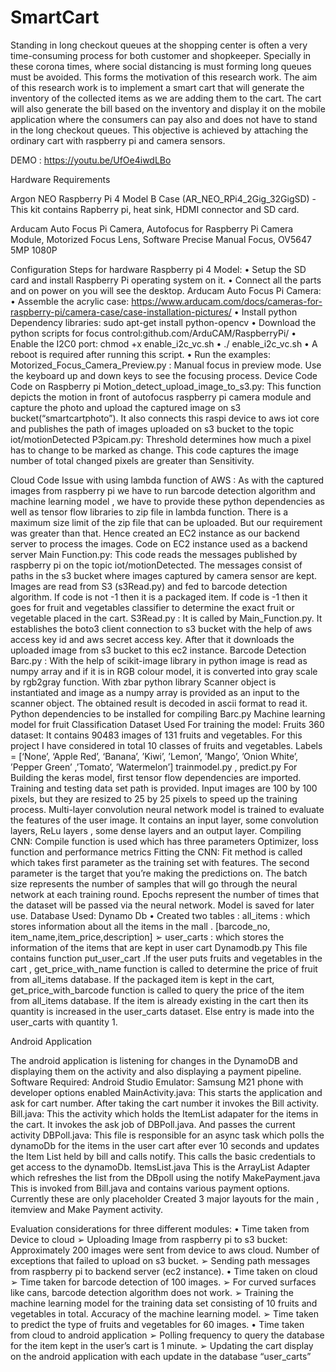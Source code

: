 # SmartCart
Standing in long checkout queues at the shopping center is often a very time-consuming process for both customer and shopkeeper. Specially in these corona times, where social distancing is must forming long queues must be avoided. This forms the motivation of this research work. The aim of this research work is to implement a smart cart that will generate the inventory of the collected items as we are adding them to the cart. The cart will also generate the bill based on the inventory and display it on the mobile application where the consumers can pay also and does not have to stand in the long checkout queues. This objective is achieved by attaching the ordinary cart with raspberry pi and camera sensors.


DEMO : https://youtu.be/UfOe4iwdLBo

Hardware Requirements

Argon NEO Raspberry Pi 4 Model B Case (AR_NEO_RPi4_2Gig_32GigSD) - This kit contains Rapberry pi, heat sink, HDMI connector and SD card.

Arducam Auto Focus Pi Camera, Autofocus for Raspberry Pi Camera Module, Motorized Focus Lens, Software Precise Manual Focus, OV5647 5MP 1080P


Configuration Steps for hardware
Raspberry pi 4 Model:
• Setup the SD card and install Raspberry Pi operating system on it.
• Connect all the parts and on power on you will see the desktop.
Arducam Auto Focus Pi Camera:
• Assemble the acrylic case: https://www.arducam.com/docs/cameras-for-raspberry-pi/camera-case/case-installation-pictures/
• Install python Dependency libraries: sudo apt-get install python-opencv
• Download the python scripts for focus control:github.com/ArduCAM/RaspberryPi/
• Enable the I2C0 port: chmod +x enable_i2c_vc.sh
• ./ enable_i2c_vc.sh
• A reboot is required after running this script.
• Run the examples: Motorized_Focus_Camera_Preview.py : Manual focus in preview mode. Use the keyboard up and down keys to see the focusing process.
Device Code
Code on Raspberry pi
Motion_detect_upload_image_to_s3.py: This function depicts the motion in front of autofocus raspberry pi camera module and capture the photo and upload the captured image on s3 bucket(“smartcartphoto”). It also connects this raspi device to aws iot core and publishes the path of images uploaded on s3 bucket to the topic iot/motionDetected
P3picam.py: Threshold determines how much a pixel has to change to be marked as change. This code captures the image number of total changed pixels are greater than Sensitivity.



Cloud Code
Issue with using lambda function of AWS : As with the captured images from raspberry pi we have to run barcode detection algorithm and machine learning model , we have to provide these python dependencies as well as tensor flow libraries to zip file in lambda function. There is a maximum size limit of the zip file that can be uploaded. But our requirement was greater than that. Hence created an EC2 instance as our backend server to process the images.
Code on EC2 instance used as a backend server
Main Function.py: This code reads the messages published by raspberry pi on the topic iot/motionDetected. The messages consist of paths in the s3 bucket where images captured by camera sensor are kept. Images are read from S3 (s3Read.py) and fed to barcode detection algorithm. If code is not -1 then it is a packaged item. If code is -1 then it goes for fruit and vegetables classifier to determine the exact fruit or vegetable placed in the cart.
S3Read.py : It is called by Main_Function.py. It establishes the boto3 client connection to s3 bucket with the help of aws access key id and aws secret access key. After that it downloads the uploaded image from s3 bucket to this ec2 instance.
Barcode Detection
Barc.py : With the help of scikit-image library in python image is read as numpy array and if it is in RGB colour model, it is converted into gray scale by rgb2gray function. With zbar python library Scanner object is instantiated and image as a numpy array is provided as an input to the scanner object. The obtained result is decoded in ascii format to read it.
Python dependencies to be installed for compiling Barc.py
Machine learning model for fruit Classification
Dataset Used For training the model: Fruits 360 dataset: It contains 90483 images of 131 fruits and vegetables. For this project I have considered in total 10 classes of fruits and vegetables.
Labels = [‘None’, ‘Apple Red’, ‘Banana’, ’Kiwi’, ’Lemon’, ’Mango’, ’Onion White’, ’Pepper Green’ ,’Tomato’, ’Watermelon’]
trainmodel.py , predict.py
For Building the keras model, first tensor flow dependencies are imported. Training and testing data set path is provided. Input images are 100 by 100 pixels, but they are resized to 25 by 25 pixels to speed up the training process. Multi-layer convolution neural network model is trained to evaluate the features of the user image. It contains an input layer, some convolution layers, ReLu layers , some dense layers and an output layer.
Compiling CNN: Compile function is used which has three parameters Optimizer, loss function and performance metrics
Fitting the CNN: Fit method is called which takes first parameter as the training set with features. The second parameter is the target that you’re making the
predictions on. The batch size represents the number of samples that will go through the neural network at each training round. Epochs represent the number of times that the dataset will be passed via the neural network.
Model is saved for later use.
Database Used: Dynamo Db
• Created two tables :
all_items : which stores information about all the items in the mall . [barcode_no, item_name,item_price,description]
➢ user_carts : which stores the information of the items that are kept in user cart
Dynamodb.py
This file contains function put_user_cart .If the user puts fruits and vegetables in the cart , get_price_with_name function is called to determine the price of fruit from all_items database.
If the packaged item is kept in the cart, get_price_with_barcode function is called to query the price of the item from all_items database.
If the item is already existing in the cart then its quantity is increased in the user_carts dataset.
Else entry is made into the user_carts with quantity 1.

Android Application

The android application is listening for changes in the DynamoDB and displaying them on the activity and also displaying a payment pipeline.
Software Required: Android Studio
Emulator: Samsung M21 phone with developer options enabled
MainActivity.java:
This starts the application and ask for cart number. After taking the cart number it invokes the Bill activity.
Bill.java:
This the activity which holds the ItemList adapater for the items in the cart. It invokes the ask job of DBPoll.java. And passes the current activity
DBPoll.java:
This file is responsible for an async task which polls the dynamoDb for the items in the user cart after ever 10 seconds and updates the Item List held by bill and calls notify.
This calls the basic credentials to get access to the dynamoDb.
ItemsList.java
This is the ArrayList Adapter which refreshes the list from the DBpoll using the notify
MakePayment.java
This is invoked from Bill.java and contains various payment options. Currently these are only placeholder
Created 3 major layouts for the main , itemview and Make Payment activity.

Evaluation considerations for three different modules:
• Time taken from Device to cloud
➢ Uploading Image from raspberry pi to s3 bucket: Approximately 200 images were sent from device to aws cloud. Number of exceptions that failed to upload on s3 bucket.
➢ Sending path messages from raspberry pi to backend server (ec2 instance).
• Time taken on cloud
➢ Time taken for barcode detection of 100 images.
➢ For curved surfaces like cans, barcode detection algorithm does not work.
➢ Training the machine learning model for the training data set consisting of 10 fruits and vegetables in total. Accuracy of the machine learning model.
➢ Time taken to predict the type of fruits and vegetables for 60 images.
• Time taken from cloud to android application
➢ Polling frequency to query the database for the item kept in the user’s cart is 1 minute.
➢ Updating the cart display on the android application with each update in the database “user_carts”
